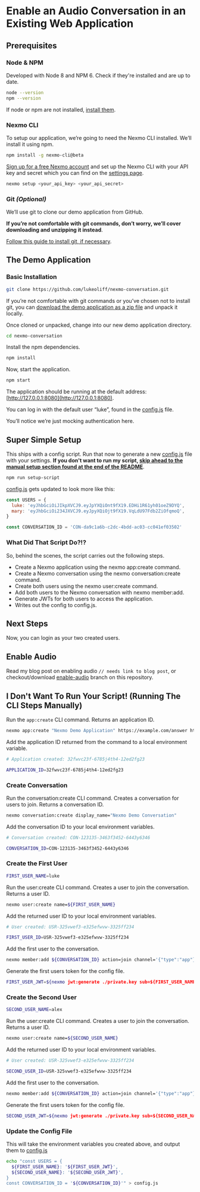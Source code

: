 # Enable an Audio Conversation in an Existing Web Application

## Prerequisites

### Node & NPM

Developed with Node 8 and NPM 6. Check if they're installed and are up to date.

```bash
node --version
npm --version
```

If node or npm are not installed, [install them](https://nodejs.org/en/download/).

### Nexmo CLI

To setup our application, we’re going to need the Nexmo CLI installed. We’ll install it using npm.

```bash
npm install -g nexmo-cli@beta
```

[Sign up for a free Nexmo account](https://dashboard.nexmo.com/) and set up the Nexmo CLI with your API key and secret which you can find on the [settings page](https://dashboard.nexmo.com/settings).

```bash
nexmo setup <your_api_key> <your_api_secret>
```

### Git _(Optional)_

We’ll use git to clone our demo application from GitHub.

**If you’re not comfortable with git commands, don’t worry, we’ll cover downloading and unzipping it instead**.

[Follow this guide to install git, if necessary](https://git-scm.com/book/en/v2/Getting-Started-Installing-Git).

## The Demo Application

### Basic Installation

```bash
git clone https://github.com/lukeoliff/nexmo-conversation.git
```

If you’re not comfortable with git commands or you’ve chosen not to install git, you can [download the demo application as a zip file](https://github.com/lukeoliff/nexmo-conversation/archive/master.zip) and unpack it locally.

Once cloned or unpacked, change into our new demo application directory.

```bash
cd nexmo-conversation
```

Install the npm dependencies.

```bash
npm install
```

Now, start the application.

```bash
npm start
```

The application should be running at the default address: [http://127.0.0.1:8080](http://127.0.0.1:8080).

You can log in with the default user “luke”, found in the [config.js](./config.js) file.

You’ll notice we’re just mocking authentication here.

## Super Simple Setup

This ships with a config script. Run that now to generate a new [config.js](./config.js) file with your settings. **If you don't want to run my script, [skip ahead to the manual setup section found at the end of the README](#i-dont-want-to-run-your-script-running-the-steps-manually)**.

```bash
npm run setup-script
```

[config.js](./config.js) gets updated to look more like this:

```js
const USERS = {
  luke: 'eyJhbGciOiJIkpXVCJ9.eyJpYXQiOnt9fX19.EDHi1R61yh01oeZ9DYQ',
  mary: 'eyJhbGciOi234JXVCJ9.eyJpyXQiOjt9fX19.VqLdU97Fdb2ZiOfqmoQ',
}

const CONVERSATION_ID = 'CON-da9c1a6b-c2dc-4bdd-ac03-cc041ef03502'
```

### What Did That Script Do?!?

So, behind the scenes, the script carries out the following steps.

- Create a Nexmo application using the nexmo app:create command.
- Create a Nexmo conversation using the nexmo conversation:create command.
- Create both users using the nexmo user:create command.
- Add both users to the Nexmo conversation with nexmo member:add.
- Generate JWTs for both users to access the application.
- Writes out the config to config.js.

## Next Steps

Now, you can login as your two created users.

## Enable Audio

Read my blog post on enabling audio `// needs link to blog post`, or checkout/download [enable-audio](https://github.com/lukeoliff/nexmo-conversation/tree/enable-audio) branch on this repository.

## I Don't Want To Run Your Script! (Running The CLI Steps Manually)

Run the `app:create` CLI command. Returns an application ID.

```bash
nexmo app:create "Nexmo Demo Application" https://example.com/answer https://example.com/event --type=rtc --keyfile=private.key
```

Add the application ID returned from the command to a local environment variable.

```bash
# Application created: 32fwvc23f-6785j4th4-12ed2fg23

APPLICATION_ID=32fwvc23f-6785j4th4-12ed2fg23
```

### Create Conversation

Run the conversation:create CLI command. Creates a conversation for users to join. Returns a conversation ID.

```bash
nexmo conversation:create display_name="Nexmo Demo Conversation"
```

Add the conversation ID to your local environment variables.

```bash
# Conversation created: CON-123135-3463f3452-6443y6346

CONVERSATION_ID=CON-123135-3463f3452-6443y6346
```

### Create the First User

```bash
FIRST_USER_NAME=luke
```

Run the user:create CLI command. Creates a user to join the conversation. Returns a user ID.

```bash
nexmo user:create name=${FIRST_USER_NAME}
```

Add the returned user ID to your local environment variables.

```bash
# User created: USR-325vwef3-e325efwvw-3325ff234

FIRST_USER_ID=USR-325vwef3-e325efwvw-3325ff234
```

Add the first user to the conversation.

```bash
nexmo member:add ${CONVERSATION_ID} action=join channel='{"type":"app"}' user_id=${FIRST_USER_ID}
```

Generate the first users token for the config file.

```bash
FIRST_USER_JWT=${nexmo jwt:generate ./private.key sub=${FIRST_USER_NAME} exp=$(($(date +%s)+86400)) acl='{"paths":{"/v1/users/**":{},"/v1/conversations/**":{},"/v1/sessions/**":{},"/v1/devices/**":{},"/v1/image/**":{},"/v3/media/**":{},"/v1/applications/**":{},"/v1/push/**":{},"/v1/knocking/**":{}}}' application_id=${APPLICATION_ID}}
```

### Create the Second User

```bash
SECOND_USER_NAME=alex
```

Run the user:create CLI command. Creates a user to join the conversation. Returns a user ID.

```bash
nexmo user:create name=${SECOND_USER_NAME}
```

Add the returned user ID to your local environment variables.

```bash
# User created: USR-325vwef3-e325efwvw-3325ff234

SECOND_USER_ID=USR-325vwef3-e325efwvw-3325ff234
```

Add the first user to the conversation.

```bash
nexmo member:add ${CONVERSATION_ID} action=join channel='{"type":"app"}' user_id=${SECOND_USER_ID}
```

Generate the first users token for the config file.

```bash
SECOND_USER_JWT=${nexmo jwt:generate ./private.key sub=${SECOND_USER_NAME} exp=$(($(date +%s)+86400)) acl='{"paths":{"/v1/users/**":{},"/v1/conversations/**":{},"/v1/sessions/**":{},"/v1/devices/**":{},"/v1/image/**":{},"/v3/media/**":{},"/v1/applications/**":{},"/v1/push/**":{},"/v1/knocking/**":{}}}' application_id=${APPLICATION_ID}}
```

### Update the Config File

This will take the environment variables you created above, and output them to [config.js](./config.js)

```bash
echo "const USERS = {
  ${FIRST_USER_NAME}: '${FIRST_USER_JWT}',
  ${SECOND_USER_NAME}: '${SECOND_USER_JWT}',
}
const CONVERSATION_ID = '${CONVERSATION_ID}'" > config.js
```